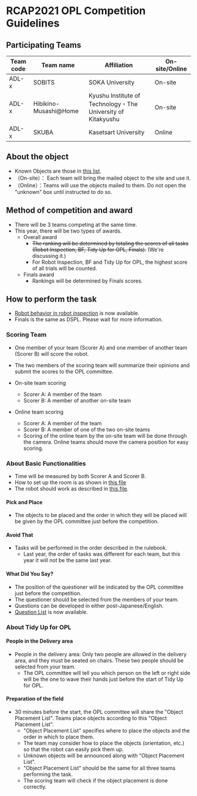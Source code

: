 # RCAP2021 OPL Competition Guidelines

## Participating Teams

| Team code | Team name  | Affiliation  | On-site/Online |
| --------- | ---------- | ------------ | ------ |
| ADL-x | SOBITS | SOKA University | On-site |
| ADL-x | Hibikino-Musashi@Home | Kyushu Institute of Technology・The University of Kitakyushu | On-site |
| ADL-x | SKUBA       | Kasetsart University | Online |

## About the object
- Known Objects are those in [this list](opl_known_object_list.pdf).
- （On-site）： Each team will bring the mailed object to the site and use it.
- （Online）：Teams will use the objects mailed to them. Do not open the "unknown" box until instructed to do so.

## Method of competition and award 

- There will be 3 teams competing at the same time.
- This year, there will be two types of awards.
  - Overall award
    - ~~The ranking will be determined by totaling the scores of all tasks (Robot Inspection, BF, Tidy Up for OPL, Finals).~~ (We're discussing it.)
    - For Robot Inspection, BF and Tidy Up for OPL, the highest score of all trials will be counted.
  - Finals award
    - Rankings will be determined by Finals scores.

## How to perform the task

- [Robot behavior in robot inspection](Arena_y1.pdf) is now available.
- Finals is the same as DSPL. Please wait for more information.

### Scoring Team
- One member of your team (Scorer A) and one member of another team (Scorer B) will score the robot.
- The two members of the scoring team will summarize their opinions and submit the scores to the OPL committee.
- On-site team scoring
  - Scorer A:  A member of the team
  - Scorer B:  A member of another on-site team

- Online team scoring
  - Scorer A:  A member of the team
  - Scorer B:  A member of one of the two on-site teams
  - Scoring of the online team by the on-site team will be done through the camera.  Online teams should move the camera position for easy scoring.


### About Basic Functionalities
- Time will be measured by both Scorer A and Scorer B.
- How to set up the room is as shown in [this file](./BFArena_y1.pdf)
- The robot should work as described in [this file](Arena_y1.pdf).

#### Pick and Place
- The objects to be placed and the order in which they will be placed will be given by the OPL committee just before the competition.

#### Avoid That
- Tasks will be performed in the order described in the rulebook.
  - Last year, the order of tasks was different for each team, but this year it will not be the same last year.

#### What Did You Say?
- The position of the questioner will be indicated by the OPL committee just before the competition.
- The questioner should be selected from the members of your team.
- Questions can be developed in either post-Japanese/English.
- [Question List](Data/WhatDidYouSay.pdf) is now available.

### About Tidy Up for OPL

#### People in the Delivery area
- People in the delivery area: Only two people are allowed in the delivery area, and they must be seated on chairs. These two people should be selected from your team.
  - The OPL committee will tell you which person on the left or right side will be the one to wave their hands just before the start of Tidy Up for OPL.

#### Preparation of the field

- 30 minutes before the start, the OPL committee will share the "Object Placement List". Teams place objects according to this "Object Placement List".
  - "Object Placement List" specifies where to place the objects and the order in which to place them.
  - The team may consider how to place the objects (orientation, etc.) so that the robot can easily pick them up.
  - Unknown objects will be announced along with "Object Placement List".
  - "Object Placement List" should be the same for all three teams performing the task.
  - The scoring team will check if the object placement is done correctly.

